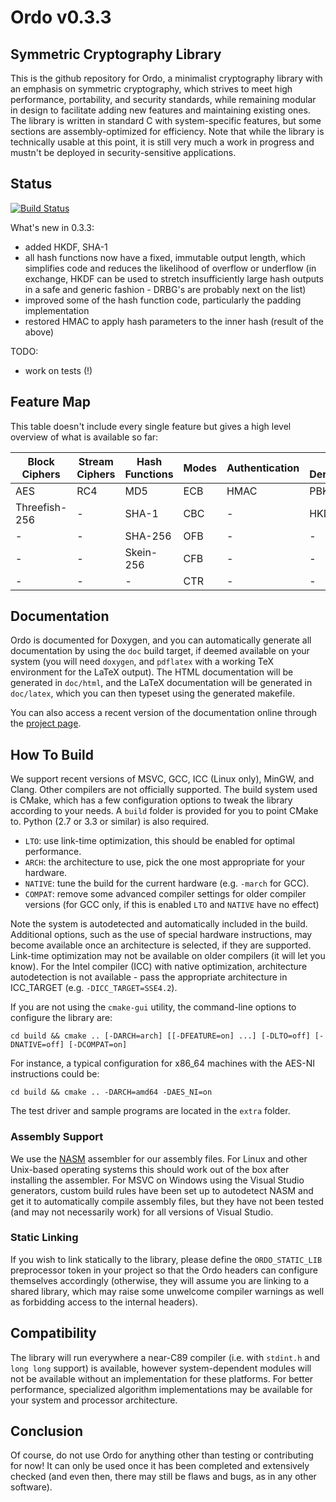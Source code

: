 Ordo v0.3.3
===========

Symmetric Cryptography Library
------------------------------

This is the github repository for Ordo, a minimalist cryptography library with an emphasis on symmetric cryptography, which strives to meet high performance, portability, and security standards, while remaining modular in design to facilitate adding new features and maintaining existing ones. The library is written in standard C with system-specific features, but some sections are assembly-optimized for efficiency. Note that while the library is technically usable at this point, it is still very much a work in progress and mustn't be deployed in security-sensitive applications.

Status
------

[![Build Status](https://travis-ci.org/TomCrypto/Ordo.png?branch=master)](https://travis-ci.org/TomCrypto/Ordo)

What's new in 0.3.3:
 - added HKDF, SHA-1
 - all hash functions now have a fixed, immutable output length, which simplifies code and reduces the likelihood of overflow or underflow (in exchange, HKDF can be used to stretch insufficiently large hash outputs in a safe and generic fashion - DRBG's are probably next on the list)
 - improved some of the hash function code, particularly the padding implementation
 - restored HMAC to apply hash parameters to the inner hash (result of the above)

TODO:
 - work on tests (!)

Feature Map
-----------

This table doesn't include every single feature but gives a high level overview of what is available so far:

 Block Ciphers | Stream Ciphers | Hash Functions | Modes | Authentication | Key Derivation | Misc
 ------------- | -------------- | -------------- | ----- | -------------- | -------------- | ----
 AES           | RC4            | MD5            | ECB   | HMAC           | PBKDF2         | CSPRNG
 Threefish-256 | -              | SHA-1          | CBC   | -              | HKDF           | Curve25519
 -             | -              | SHA-256        | OFB   | -              | -              | -
 -             | -              | Skein-256      | CFB   | -              | -              | -
 -             | -              | -              | CTR   | -              | -              | -

Documentation
-------------

Ordo is documented for Doxygen, and you can automatically generate all documentation by using the `doc` build target, if deemed available on your system (you will need `doxygen`, and `pdflatex` with a working TeX environment for the LaTeX output). The HTML documentation will be generated in `doc/html`, and the LaTeX documentation will be generated in `doc/latex`, which you can then typeset using the generated makefile.

You can also access a recent version of the documentation online through the [project page](http://tomcrypto.github.io/Ordo/).

How To Build
------------

We support recent versions of MSVC, GCC, ICC (Linux only), MinGW, and Clang. Other compilers are not officially supported. The build system used is CMake, which has a few configuration options to tweak the library according to your needs. A `build` folder is provided for you to point CMake to. Python (2.7 or 3.3 or similar) is also required.

- `LTO`: use link-time optimization, this should be enabled for optimal performance.
- `ARCH`: the architecture to use, pick the one most appropriate for your hardware.
- `NATIVE`: tune the build for the current hardware (e.g. `-march` for GCC).
- `COMPAT`: remove some advanced compiler settings for older compiler versions (for GCC only, if this is enabled `LTO` and `NATIVE` have no effect)

Note the system is autodetected and automatically included in the build. Additional options, such as the use of special hardware instructions, may become available once an architecture is selected, if they are supported. Link-time optimization may not be available on older compilers (it will let you know). For the Intel compiler (ICC) with native optimization, architecture autodetection is not available - pass the appropriate architecture in ICC_TARGET (e.g. `-DICC_TARGET=SSE4.2`).

If you are not using the `cmake-gui` utility, the command-line options to configure the library are:

    cd build && cmake .. [-DARCH=arch] [[-DFEATURE=on] ...] [-DLTO=off] [-DNATIVE=off] [-DCOMPAT=on]

For instance, a typical configuration for x86_64 machines with the AES-NI instructions could be:

    cd build && cmake .. -DARCH=amd64 -DAES_NI=on

The test driver and sample programs are located in the `extra` folder.

### Assembly Support

We use the [NASM](http://www.nasm.us/) assembler for our assembly files. For Linux and other Unix-based operating systems this should work out of the box after installing the assembler. For MSVC on Windows using the Visual Studio generators, custom build rules have been set up to autodetect NASM and get it to automatically compile assembly files, but they have not been tested (and may not necessarily work) for all versions of Visual Studio.

### Static Linking

If you wish to link statically to the library, please define the `ORDO_STATIC_LIB` preprocessor token in your project so that the Ordo headers can configure themselves accordingly (otherwise, they will assume you are linking to a shared library, which may raise some unwelcome compiler warnings as well as forbidding access to the internal headers).

Compatibility
-------------

The library will run everywhere a near-C89 compiler (i.e. with `stdint.h` and `long long` support) is available, however system-dependent modules will not be available without an implementation for these platforms. For better performance, specialized algorithm implementations may be available for your system and processor architecture.

Conclusion
----------

Of course, do not use Ordo for anything other than testing or contributing for now! It can only be used once it has been completed and extensively checked (and even then, there may still be flaws and bugs, as in any other software).
